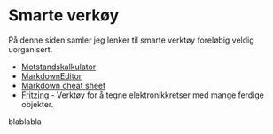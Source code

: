 Smarte verkøy
============================
På denne siden samler jeg lenker til smarte verktøy foreløbig veldig uorganisert.

* [Motstandskalkulator](http://www.digikey.com/en/resources/conversion-calculators/conversion-calculator-resistor-color-code-4-band)
* [MarkdownEditor](http://dillinger.io/)
* [Markdown cheat sheet](https://github.com/adam-p/markdown-here/wiki/Markdown-Cheatsheet)
* [Fritzing](http://fritzing.org/home/) - Verktøy for å tegne elektronikkretser med mange ferdige objekter.

blablabla
